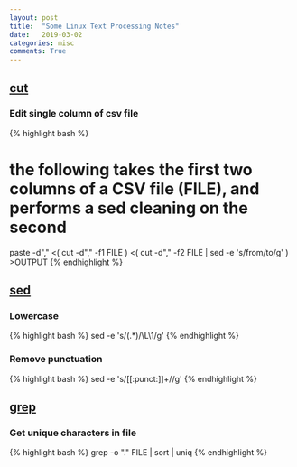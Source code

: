 ```yaml
---
layout: post
title:  "Some Linux Text Processing Notes"
date:   2019-03-02
categories: misc
comments: True
---
```


## [cut][cut]

### Edit single column of csv file

{% highlight bash %}
# the following takes the first two columns of a CSV file (FILE), and performs a sed cleaning on the second

paste -d"," <( cut -d"," -f1 FILE ) <( cut -d"," -f2 FILE | sed -e 's/from/to/g' ) >OUTPUT
{% endhighlight %}

## [sed][sed]

### Lowercase

{% highlight bash %}
sed -e 's/\(.*\)/\L\1/g'
{% endhighlight %}

### Remove punctuation

{% highlight bash %}
sed -e 's/[[:punct:]]\+//g'
{% endhighlight %}


## [grep][grep]

### Get unique characters in file

{% highlight bash %}
grep -o "." FILE | sort | uniq
{% endhighlight %}


[cut]: https://linux.die.net/man/1/cut
[sed]: https://linux.die.net/man/1/sed
[grep]: https://linux.die.net/man/1/grep